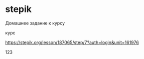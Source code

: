 # stepik
Домашнее задание к курсу

курс

https://stepik.org/lesson/187065/step/7?auth=login&unit=161976


123